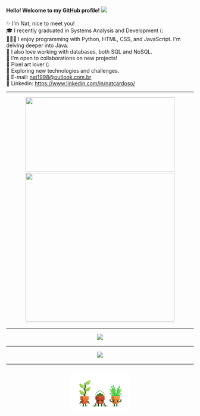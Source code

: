<h4>
    Hello! Welcome to my GitHub profile!
  <img src="https://media3.giphy.com/media/v1.Y2lkPTc5MGI3NjExYmRnbmVvbzlkZmlwczlxb3U4Z2dzbmx4YXZ3MmRyY3RsbHoyZmhnNSZlcD12MV9pbnRlcm5hbF9naWZfYnlfaWQmY3Q9cw/utfeiHQ7CcpyRtXla6/giphy.gif" width="30"/>
</h4> 

✨ I’m Nat, nice to meet you!<br>
🎓 I recently graduated in Systems Analysis and Development (:<br>
👩🏻‍💻 I enjoy programming with Python, HTML, CSS, and JavaScript. I'm delving deeper into Java.<br>
💾 I also love working with databases, both SQL and NoSQL.<br>
👥 I'm open to collaborations on new projects!<br>
👾 Pixel art lover (:<br>
📝 Exploring new technologies and challenges.<br>
📩 E-mail: nat1998@outlook.com.br<br>
🔗 Linkedin: https://www.linkedin.com/in/natcardoso/<br>

<hr style="solid #ccc;">

<p align="center">
<img src="https://github-readme-stats.vercel.app/api/top-langs/?username=natcardoso&layout=compact&theme=radical" width="400" height="200"/>
<img src="https://github-readme-stats.vercel.app/api?username=nataliacrdso&show_icons=true&theme=radical" width="400" height="400"/>
</p>

<hr style="solid #ccc;">

<p align="center">
  <a href="https://skillicons.dev">
    <img src="https://skillicons.dev/icons?i=html,css,js,python,pycharm,vscode,eclipse,git,figma"/>
  </a>
</p>

<hr style="solid #ccc;">

<p align="center">
  <a href="https://discord.com/invite/natalia048055">
    <img src="https://img.shields.io/badge/Discord-7272AB?style=for-the-badge&logo=discord&logoColor=white"/>
  </a>
</p>

<hr style="solid #ccc;">

<h4 align="center">
    <img src="image/18f76ecb111c75b4c4a40106a2985745.gif" width="160"/> 
</h4>

